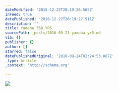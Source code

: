 ```yaml
---
dateModified: '2018-12-22T20:19:26.565Z'
inFeed: true
datePublished: '2018-12-22T20:19:27.511Z'
description: ''
title: Yamaha 350 YR5
sourcePath: _posts/2016-09-21-yamaha-yr5.md
via: {}
publisher: {}
author: []
starred: false
datePublishedOriginal: '2016-09-24T02:24:53.087Z'
_type: Article
_context: 'http://schema.org'

---
```

![](https://the-grid-user-content.s3-us-west-2.amazonaws.com/9b5b8148-55f5-4f69-8b8f-dae3d8b76332.jpg)